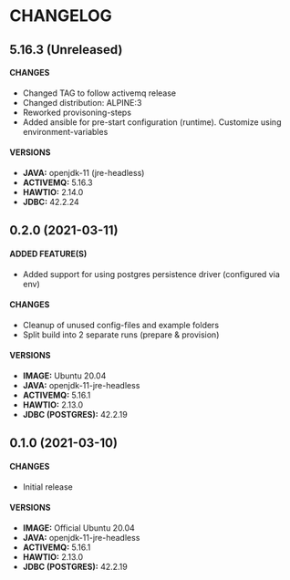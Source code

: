 # CHANGELOG

## 5.16.3 (Unreleased)
#### CHANGES
  * Changed TAG to follow activemq release
  * Changed distribution: ALPINE:3
  * Reworked provisoning-steps
  * Added ansible for pre-start configuration (runtime). Customize using environment-variables
#### VERSIONS
  * **JAVA:** openjdk-11 (jre-headless)
  * **ACTIVEMQ:** 5.16.3
  * **HAWTIO:** 2.14.0
  * **JDBC:** 42.2.24

## 0.2.0 (2021-03-11)
#### ADDED FEATURE(S)
  * Added support for using postgres persistence driver (configured via env)
#### CHANGES
  * Cleanup of unused config-files and example folders
  * Split build into 2 separate runs (prepare & provision)
#### VERSIONS
  * **IMAGE:** Ubuntu 20.04
  * **JAVA:** openjdk-11-jre-headless
  * **ACTIVEMQ:** 5.16.1
  * **HAWTIO:** 2.13.0
  * **JDBC (POSTGRES):** 42.2.19

## 0.1.0 (2021-03-10)
#### CHANGES
  * Initial release
#### VERSIONS
  * **IMAGE:** Official Ubuntu 20.04
  * **JAVA:** openjdk-11-jre-headless
  * **ACTIVEMQ:** 5.16.1
  * **HAWTIO:** 2.13.0
  * **JDBC (POSTGRES):** 42.2.19
